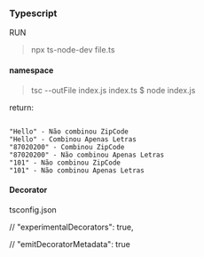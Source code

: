 ### Typescript

RUN

> npx ts-node-dev file.ts

#### namespace

> tsc --outFile index.js index.ts
> \$ node index.js

return:

```

"Hello" - Não combinou ZipCode
"Hello" - Combinou Apenas Letras
"87020200" - Combinou ZipCode
"87020200" - Não combinou Apenas Letras
"101" - Não combinou ZipCode
"101" - Não combinou Apenas Letras
```

#### Decorator
tsconfig.json

// "experimentalDecorators": true,

// "emitDecoratorMetadata": true
